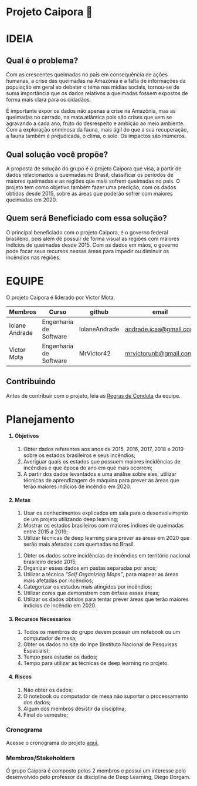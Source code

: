 # Projeto Caipora :deciduous_tree:


# IDEIA

## Qual é o problema?

Com as crescentes queimadas no país em consequência de ações humanas, a crise das queimadas na Amazônia e a falta de informações da população em geral ao debater o tema nas mídias sociais, tornou-se de suma importância que os dados relativos a queimadas fossem expostos de forma mais clara para os cidadãos. 

É importante expor os dados não apenas a crise na Amazônia, mas as queimadas no cerrado, na mata atlântica pois são crises que vem se agravando a cada ano, fruto do desrespeito e ambição ao meio ambiente. Com a exploração criminosa da fauna, mais ágil do que a sua recuperação, a fauna também é prejudicada, o clima, o solo. Os impactos são inúmeros.


## Qual solução você propõe? 
A proposta de solução do grupo é o projeto Caipora que visa, a partir de dados relacionados a queimadas no Brasil, classificar os períodos de maiores queimadas e as regiões que mais sofrem queimadas no país. O projeto tem como objetivo também fazer uma predição, com os dados obtidos desde 2015, sobre as áreas que poderão sofrer com maiores queimadas em 2020.


## Quem será Beneficiado com essa solução?

O principal beneficiado com o projeto Caipora, é o governo federal brasileiro, pois além de possuir de forma visual as regiões com maiores indícios de queimadas desde 2015. Com os dados em mãos, o governo pode focar seus recursos nessas áreas para impedir ou diminuir os incêndios nas regiões.

# EQUIPE

O projeto Caipora é liderado por Victor Mota.


| Membros        | Curso                  | github        | email                  |
|----------------|------------------------|---------------|------------------------|
| Iolane Andrade | Engenharia de Software | IolaneAndrade | andrade.icaa@gmail.com |
| Victor Mota    | Engenharia de Software | MrVictor42    | mrvictorunb@gmail.com  |

## Contribuindo

Antes de contribuir com o projeto, leia as [Regras de Conduta](https://github.com/deeplearningunb/caipora/blob/development/.github/CONTRIBUTING.md) da equipe.

# Planejamento

<ol>
    <h4> <li>  <b> Objetivos </b> </li> </h4>
    <ol> 
        <li> 
            Obter dados referentes aos anos de 2015, 2016, 2017, 2018 e 2019 sobre os estados brasileiros e seus incêndios; 
        </li>
        <li> 
            Averiguar quais os estados que possuem maiores incidências de incêndios e que época do ano em que mais ocorrem;
        </li>
        <li> 
            A partir dos dados levantados e uma análise sobre eles, utilizar técnicas de aprendizagem de máquina para prever as áreas que terão maiores indícios de incêndio em 2020.
        </li>
    </ol>
    <h4> <li> <b> Metas </b> </li> </h4>
    <ol>
        <li>
            Usar os conhecimentos explicados em sala para o desenvolvimento de um projeto utilizando deep learning; 
        </li>
        <li>
            Mostrar os estados brasileiros com maiores indices de queimadas entre 2015 a 2019; 
        </li>
        <li>
            Utilizar técnicas de deep learning para prever as áreas em 2020 que serão mais afetadas com quemadas no Brasil.
        </li>
    </ol>
    <ol>
        <li>
            Obter os dados sobre incidências de incêndios em território nacional brasileiro desde 2015;
        </li>
        <li>
            Organizar esses dados em pastas separadas por anos;
        </li>
        <li>
            Utilizar a técnica <i>“Self Organizing Maps”</i>, para mapear as áreas mais afetadas por incêndios;
        </li>
        <li>
            Categorizar os estados mais atingidos por incêndios;
        </li>
        <li>
            Utilizar cores que demonstrem com ênfase essas áreas;
        </li>
        <li>
            Utilizar os dados obtidos para tentar prever áreas que terão maiores indícios de incêndio em 2020.
        </li>
    </ol>
    <h4> <li> <b> Recursos Necessários </b> </li> </h4>
    <ol>
        <li>
            Todos os membros do grupo devem possuir um notebook ou um computador de mesa;
        </li>
        <li>
            Obter os dados no site do Inpe (Instituto Nacional de Pesquisas Espaciais);
        </li>
        <li> 
            Tempo para estudar os dados;
        </li>
        <li>
            Tempo para utilizar as técnicas de deep learning no projeto.
        </li>
    </ol>
    <h4> <li> Riscos </li></h4>
    <ol> 
        <li> 
            Não obter os dados;
        </li>
        <li> 
            O notebook ou computador de mesa não suportar o processamento dos dados;
        </li>
        <li>
            Algum dos membros desistir da disciplina;
        </li>
        <li> 
            Final do semestre;
        </li>
    </ol>
</ol>

### Cronograma

Acesse o cronograma do projeto [aqui.](https://github.com/deeplearningunb/caipora/blob/development/docs/Cronograma.md)

### Membros/Stakeholders

O grupo Caipora é composto pelos 2 membros e possui um interesse pelo desenvolvido pelo professor da disciplina de Deep Learning, Diego Dorgam.

